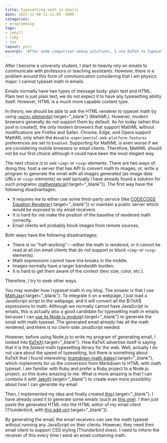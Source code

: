 ```yaml
---
title: Typesetting math in emails
date: 2022-11-08 11:12:09 -0800
categories:
- programming
tags:
- jekyll
- ruby
- tex
layout: post
excerpt: 'After some comparison among solutions, I use KaTeX to typeset math in my emails.'
---
```


After I become a university student,
I start to heavily rely on emails to communicate with professors or teaching assistants.
However, there is a problem around this form of communication
considering that I am physics major:
I cannot typeset math in emails.

Emails normally have two types of message body: plain text and HTML.
Plain text is just plain text, we do not expect it to have any typesetting ability itself.
However, HTML is a much more capable content type.

In theory, we should be able to ask the HTML renderer to typeset math
by using [`<math>` elements](https://developer.mozilla.org/en-US/docs/Web/MathML/Element/math){:target="_blank"} (MathML).
However, modern browsers generally do not support them by default.
As for today (when this post is created),
the only modern browsers that support MathML without modifications are Firefox and Safari.
Chrome, Edge, and Opera support MathML only when
the `#enable-experimental-web-platform-features` preferences are set to `Enabled`.
Supporting for MathML is even worse if we are considering mobile browsers or email clients.
Therefore, MathML should not be our first choice
although it could have been the most elegant way.

The next choice is to use `<img>` or `<svg>` elements.
There are two ways of doing this:
host a server that has API to convert math to images;
or, write a program to generate the email with all images generated
(as image data URLs or `<svg>` elements) as well
(actually I have already found a solution for such programs:
[mathematical](https://rubygems.org/gems/mathematical){:target="_blank"}).
The first way have the following disadvantages:

- It requires me to either use some third-party service (like [CODECOGS Equation Renderer](https://latex.codecogs.com){:target="_blank"})
or maintain a public server which would be exposed to my email receivers.
- It is hard for me make the position of the baseline of rendered math correctly.
- Email clients will probably block images from remote sources.

Both ways have the following disadvantages:

- There is no "half-working"---either the math is rendered, or it cannot be read at all
(on email clients that do not support or block `<img>` or `<svg>` elements).
- Math expressions cannot have line breaks in the middle.
- Images normally have a larger bandwidth burden.
- It is hard to get them aware of the context (text size, color, etc.).

Therefore, I try to seek other ways.

You may wonder how I typeset math in my blog.
The answer is that I use [MathJax](https://mathjax.org){:target="_blank"}.
To integrate it on a webpage, I just load a JavaScript script to the webpage,
and it will convert all the $\TeX$ expressions to math.
Although we normally cannot have JavaScript in emails,
this is actually also a good candidate for typesetting math in emails
because I can [use its Node.js module](https://docs.mathjax.org/en/latest/server/start.html){:target="_blank"}
to generate the email with math typeset.
The generated email already has all the math rendered, and there is no client-side JavaScript needed.

However, before using Node.js to write my program of generating email,
I looked into [KaTeX](https://katex.org){:target="_blank"}.
How KaTeX advertise itself is saying that it is the *fastest* math typesetting library for the web.
Well, actually I do not care about the speed of typesetting,
but there is something about KaTeX that I found interesting:
[kramdown-math-katex](https://rubygems.org/gems/kramdown-math-katex){:target="_blank"},
which implements for us the conversion from Markdown to HTML with math typeset.
I am familiar with Ruby and prefer a Ruby project to a Node.js project,
so this looks amazing to me.
What is more amazing is that I can combine it with [Jekyll](https://jekyllrb.com){:target="_blank"}
to create even more possibility about how I can generate my email.

Then, I implemented my idea
and finally created [this](https://github.com/UlyssesZh/genmail){:target="_blank"}.
I have already used it to generate some emails
(such as [this one](/physics/2022/11/07/map-kepler-3-sphere.html)).
I then just paste the generated HTML into the HTML editor of my email client
(Thunderbird, with [this add-on](https://addons.thunderbird.net/addon/thunderhtmledit){:target="_blank"}).

By generating the email, the email receivers can see the math typeset
without running any JavaScript on their clients.
However, they need their email client to support CSS styling (Thunderbird does).
I need to inform the receiver of this every time I send an email containing math.
